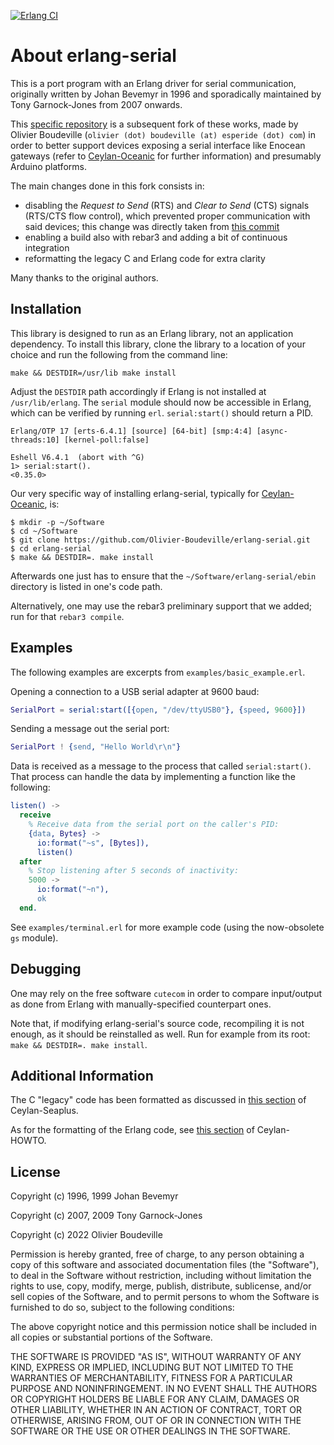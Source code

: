 [![Erlang CI](https://github.com/Olivier-Boudeville/erlang-serial/actions/workflows/erlang-ci.yml/badge.svg?event=push)](https://github.com/Olivier-Boudeville/erlang-serial/actions/workflows/erlang-ci.yml)

# About erlang-serial

This is a port program with an Erlang driver for serial communication, originally written by Johan Bevemyr in 1996 and sporadically maintained by Tony Garnock-Jones from 2007 onwards.

This [specific repository](https://github.com/Olivier-Boudeville/erlang-serial) is a subsequent fork of these works, made by Olivier Boudeville (`olivier (dot) boudeville (at) esperide (dot) com`) in order to better support devices exposing a serial interface like Enocean gateways (refer to [Ceylan-Oceanic](https://oceanic.esperide.org/index.html#software-prerequisites) for further information) and presumably Arduino platforms.

The main changes done in this fork consists in:
- disabling the *Request to Send* (RTS) and *Clear to Send* (CTS) signals (RTS/CTS flow control), which prevented proper communication with said devices; this change was directly taken from [this commit](https://github.com/knewter/erlang-serial/commit/fb24371ed5d143836cc8eeab1e0680e03c1a0041)
- enabling a build also with rebar3 and adding a bit of continuous integration
- reformatting the legacy C and Erlang code for extra clarity

Many thanks to the original authors.


## Installation

This library is designed to run as an Erlang library, not an application dependency. To install this library, clone the library to a location of your choice and run the following from the command line:

```text
make && DESTDIR=/usr/lib make install
```

Adjust the `DESTDIR` path accordingly if Erlang is not installed at
`/usr/lib/erlang`. The `serial` module should now be accessible in Erlang, which
can be verified by running `erl`. `serial:start()` should return a PID.

```text
Erlang/OTP 17 [erts-6.4.1] [source] [64-bit] [smp:4:4] [async-threads:10] [kernel-poll:false]

Eshell V6.4.1  (abort with ^G)
1> serial:start().
<0.35.0>
```

Our very specific way of installing erlang-serial, typically for [Ceylan-Oceanic](https://oceanic.esperide.org), is:

```text
$ mkdir -p ~/Software
$ cd ~/Software
$ git clone https://github.com/Olivier-Boudeville/erlang-serial.git
$ cd erlang-serial
$ make && DESTDIR=. make install
```

Afterwards one just has to ensure that the ``~/Software/erlang-serial/ebin`` directory is listed in one's code path.


Alternatively, one may use the rebar3 preliminary support that we added; run for that ``rebar3 compile``.


## Examples

The following examples are excerpts from `examples/basic_example.erl`.

Opening a connection to a USB serial adapter at 9600 baud:

```erlang
SerialPort = serial:start([{open, "/dev/ttyUSB0"}, {speed, 9600}])
```

Sending a message out the serial port:

```erlang
SerialPort ! {send, "Hello World\r\n"}
```

Data is received as a message to the process that called `serial:start()`. That process can handle the data by implementing a function like the following:

```erlang
listen() ->
  receive
	% Receive data from the serial port on the caller's PID:
	{data, Bytes} ->
	  io:format("~s", [Bytes]),
	  listen()
  after
	% Stop listening after 5 seconds of inactivity:
	5000 ->
	  io:format("~n"),
	  ok
  end.
```

See `examples/terminal.erl` for more example code (using the now-obsolete `gs` module).


## Debugging

One may rely on the free software ``cutecom`` in order to compare input/output as done from Erlang with manually-specified counterpart ones.

Note that, if modifying erlang-serial's source code, recompiling it is not enough, as it should be reinstalled as well. Run for example from its root: ``make && DESTDIR=. make install``.


## Additional Information

The C "legacy" code has been formatted as discussed in [this section](https://seaplus.esperide.org/#c-c-code-formatting) of Ceylan-Seaplus.

As for the formatting of the Erlang code, see [this section](https://howtos.esperide.org/Erlang.html#formatting-erlang-code) of Ceylan-HOWTO.


## License

Copyright (c) 1996, 1999 Johan Bevemyr

Copyright (c) 2007, 2009 Tony Garnock-Jones

Copyright (c) 2022       Olivier Boudeville

Permission is hereby granted, free of charge, to any person obtaining a copy
of this software and associated documentation files (the "Software"), to deal
in the Software without restriction, including without limitation the rights
to use, copy, modify, merge, publish, distribute, sublicense, and/or sell
copies of the Software, and to permit persons to whom the Software is
furnished to do so, subject to the following conditions:

The above copyright notice and this permission notice shall be included in
all copies or substantial portions of the Software.

THE SOFTWARE IS PROVIDED "AS IS", WITHOUT WARRANTY OF ANY KIND, EXPRESS OR
IMPLIED, INCLUDING BUT NOT LIMITED TO THE WARRANTIES OF MERCHANTABILITY,
FITNESS FOR A PARTICULAR PURPOSE AND NONINFRINGEMENT. IN NO EVENT SHALL THE
AUTHORS OR COPYRIGHT HOLDERS BE LIABLE FOR ANY CLAIM, DAMAGES OR OTHER
LIABILITY, WHETHER IN AN ACTION OF CONTRACT, TORT OR OTHERWISE, ARISING FROM,
OUT OF OR IN CONNECTION WITH THE SOFTWARE OR THE USE OR OTHER DEALINGS IN
THE SOFTWARE.
